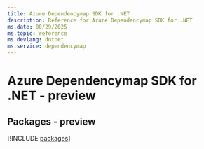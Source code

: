 ```yaml
---
title: Azure Dependencymap SDK for .NET
description: Reference for Azure Dependencymap SDK for .NET
ms.date: 08/29/2025
ms.topic: reference
ms.devlang: dotnet
ms.service: dependencymap
---
```

# Azure Dependencymap SDK for .NET - preview
## Packages - preview
[!INCLUDE [packages](dependencymap-index.md)]